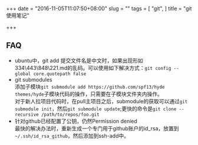 +++
date = "2016-11-05T11:07:50+08:00"
slug = ""
tags = [
  "git",
]
title = "git使用笔记"

+++

## FAQ

- ubuntu中，git add 提交文件名是中文时，如果出现形如334\443\848\221.md的乱码。可以使用如下解决方式：`git config --global core.quotepath false`
- git submodules     
添加子模块`git submodule add https://github.com/spf13/hyde themes/hyde`子模块代码的操作，只需要在子模块文件夹内操作。  
对于新人拉项目代码时，在pull主项目之后，submodule的获取可以通过`git submodule init`，然后`git submodule update`;更快的命令是`git clone --recursive /path/to/repos/foo.git`
- 针对github已经配置了公钥，仍然Permission denied     
   最快的解决办法时，重新生成一个专门用于github账户的id_rsa，放置到`~/.ssh/id_rsa_github`，然后添加到ssh-add中。
